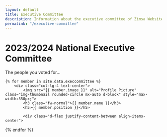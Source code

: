 ```yaml
---
layout: default
title: Executive Committee
description: Information about the executive committee of Zimsa Website.
permalink: "/executive-committee"
---
```


<div class="container">
    <!-- Three columns of text below the carousel -->
    <div class="m-3 align-content-center text-center">
      <h1>2023/2024 National Executive Committee</h1>
      <p>The people you voted for...</p>
    </div>
  <div class="row mt-5">

    {% for member in site.data.execcommittee %}
        <div class="col-lg-4 text-center">
            <img src="{{ member.image }}" alt="Profile Picture" class="img-thumbnail rounded-circle mx-auto d-block" style="max-width:350px;">
            <h3 class="fw-normal">{{ member.name }}</h3>
            <h5>{{ member.position }}</h5>
            
            <div class="d-flex justify-content-between align-items-center">
  <a href="tel:{{ member.phone-number }}" class="text-dark me-3 fs-3">
    <i class="bi bi-telephone-fill"></i>
  </a>
  <a href="https://wa.me/{{ member.phone-number }}" class="text-dark me-3 fs-3">
    <i class="bi bi-whatsapp"></i>
  </a>
  <a href="mailto:{{ member.email }}" class="text-dark me-3 fs-3">
    <i class="bi bi-envelope"></i>
  </a>
  <a href="{{ member.linkedin }}" class="text-dark me-3 fs-3">
    <i class="bi bi-linkedin"></i>
  </a>
</div>
</div>
    {% endfor %}
  </div><!-- /.row -->
</div>